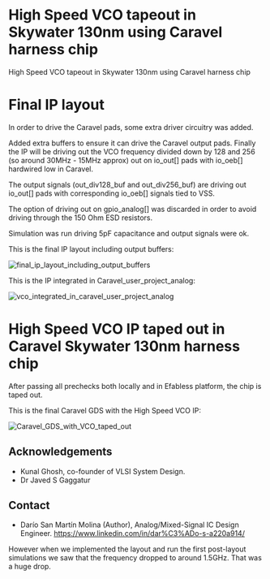 # High Speed VCO tapeout in Skywater 130nm using Caravel harness chip
High Speed VCO tapeout in Skywater 130nm using Caravel harness chip



Final IP layout
====
In order to drive the Caravel pads, some extra driver circuitry was added.

Added extra buffers to ensure it can drive the Caravel output pads. Finally the IP will be driving out the VCO frequency divided down by 128 and 256 (so around 30MHz - 15MHz approx) out on io_out[] pads with io_oeb[] hardwired low in Caravel.

The output signals (out_div128_buf and out_div256_buf) are driving out io_out[] pads with corresponding io_oeb[] signals tied to VSS.

The option of driving out on gpio_analog[] was discarded in order to avoid driving through the 150 Ohm ESD resistors.

Simulation was run driving 5pF capacitance and output signals were ok.

This is the final IP layout including output buffers:

![final_ip_layout_including_output_buffers](https://user-images.githubusercontent.com/95447782/159128884-684d7186-d686-4544-af30-dd4a34b7c9c0.png)


This is the IP integrated in Caravel_user_project_analog:

![vco_integrated_in_caravel_user_project_analog](https://user-images.githubusercontent.com/95447782/159128930-f709074c-b0a0-4136-8134-12f70f5a419a.png)


High Speed VCO IP taped out in Caravel Skywater 130nm harness chip
====
After passing all prechecks both locally and in Efabless platform, the chip is taped out.

This is the final Caravel GDS with the High Speed VCO IP:

![Caravel_GDS_with_VCO_taped_out](https://user-images.githubusercontent.com/95447782/159129021-774e9976-ce00-4699-9d40-47be3756df81.png)


Acknowledgements
------
* Kunal Ghosh, co-founder of VLSI System Design.
* Dr Javed S Gaggatur

Contact
-----
* Darío San Martín Molina (Author), Analog/Mixed-Signal IC Design Engineer. https://www.linkedin.com/in/dar%C3%ADo-s-a220a914/ 



However when we implemented the layout and run the first post-layout simulations we saw that the frequency dropped to around 1.5GHz. That was a huge drop.

